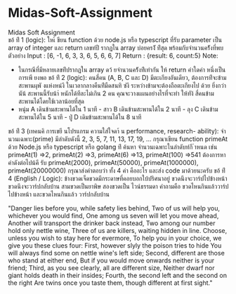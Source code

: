 # Midas-Soft-Assignment
 Midas Soft Assignment<br>
ขอ้ ท่ี 1 (logic): ใหเ้ ขียน function ด้วย node.js หรือ typescript ที่รับ parameter เป็น array of integer และ return เลขท่ปี รากฏใน array บ่อยครง้ั ท่ีสุด พร้อมกับจํานวนคร้ังที่พบ
ตัวอย่าง
Input : [6, -1, 6, 3, 3, 6, 5, 6, 6, 7] Return : {result: 6, count:5}
Note:
- ในกรณีที่มีหลายเลขท่ีปรากฏใน array ดว้ ยจํานวนคร้ังท่ีเท่ากัน ให้ return ค่าใดค่า หนึ่งเป็นการเพี ยงพอ
ขอ้ ท่ี 2 (logic): คนสี่คน (A, B, C และ D) มีตะเกียงอันเดียว, ต้องการท่ีจะข้าม สะพานผุพั งแห่งหน่งึ ในเวลากลางคืนท่ีมืดสนทิ ซ่งึ ระหว่างข้ามจะต้องถือตะเกียงไป ด้วย ยิ่งกว่านัน้ สะพานนี้รับน้าํ หนักได้ทีละไม่เกิน 2 คน คุณจะวางแผนอย่างไรที่จะทํา ให้ทัง้ สี่คนข้ามสะพานได้โดยใช้เวลาน้อยที่สุด
- หนุ่ม A เดินข้ามสะพานได้ใน 1 นาที - สาว B เดินข้ามสะพานได้ใน 2 นาที - ลุง C เดินข้ามสะพานได้ใน 5 นาที - ปู่ D เดิมข้ามสะพานได้ใน 8 นาที
   
ขอ้ ท่ี 3 (เทคนคิ การเขยี นโปรแกรม ความใส่ใจดา้ น performance, research- ability):
จํานวนเฉพาะ(prime) มีลําดับดังนี้ 2, 3, 5, 7, 11, 13, 17, 19, ...
กรุณาเขียน function primeAt ด้วย Node.js หรือ typescript หรือ golang ท่ี ค้นหา จํานวนเฉพาะในลําดับท่กี ําหนด เช่น
primeAt(1) =>2, primeAt(2) =>3, primeAt(6) =>13, primeAt(100) =>541
ต้องการหาค่าดังต่อไปน้คี รับ
primeAt(2000), primeAt(50000), primeAt(1000000), primeAt(20000000)
กรุณาส่งคําตอบว่า ทั้ง 4 ค่า คืออะไร และส่ง code มาด้วยนะครับ
ขอ้ ท่ี 4 (English / Logic): ข้างขวดเจ็ดขวดมีกระดาษที่คอยบอกใบ้ปริศนาอยู่ ขวดนึงจะวาร์ปไปข้างหน้า ขวดนึงจะวาร์ปกลับบ้าน สามขวดเป็นยาพิษ สองขวดเป็น ไวน์ธรรมดา คําถามคือ ขวดไหนกินแล้ววาร์ปไปข้างหน้า และขวดไหนกินแล้ว วาร์ปกลับบ้าน
 
"Danger lies before you, while safety lies behind,
Two of us will help you, whichever you would find,
One among us seven will let you move ahead, Another will transport the drinker back instead,
Two among our number hold only nettle wine,
Three of us are killers, waiting hidden in line.
Choose, unless you wish to stay here for evermore,
To help you in your choice, we give you these clues four: First, however slyly the poison tries to hide
You will always find some on nettle wine's left side; Second, different are those who stand at either end,
But if you would move onwards neither is your friend; Third, as you see clearly, all are different size,
Neither dwarf nor giant holds death in their insides; Fourth, the second left and the second on the right
Are twins once you taste them, though different at first sight."